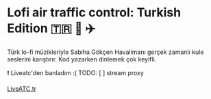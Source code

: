 # Lofi air traffic control: Turkish Edition 🇹🇷 🎵 ✈️

Türk lo-fi müzikleriyle Sabiha Gökçen Havalimanı gerçek zamanlı kule seslerini karıştırır. Kod yazarken dinlemek çok keyifli.

❗️ Liveatc'den banladım :(
TODO:
[ ] stream proxy

[LiveATC.tr](https://lofiatctr.vercel.app/)
